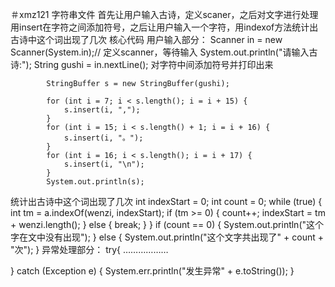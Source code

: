 ＃xmz121               字符串文件
首先让用户输入古诗，定义scaner，之后对文字进行处理用insert在字符之间添加符号，之后让用户输入一个字符，用indexof方法统计出古诗中这个词出现了几次
核心代码
用户输入部分：
Scanner in = new Scanner(System.in);// 定义scanner，等待输入
			System.out.println("请输入古诗:");
			String gushi = in.nextLine();
对字符中间添加符号并打印出来
                        
			StringBuffer s = new StringBuffer(gushi);  

			for (int i = 7; i < s.length(); i = i + 15) {
				s.insert(i, ",");
			}
			for (int i = 15; i < s.length() + 1; i = i + 16) {
				s.insert(i, "。");
			}
			for (int i = 16; i < s.length(); i = i + 17) {
				s.insert(i, "\n");
			}
			System.out.println(s);
 统计出古诗中这个词出现了几次
 int indexStart = 0;
			int count = 0;
			while (true) {
				int tm = a.indexOf(wenzi, indexStart);
				if (tm >= 0) {
					count++;
					indexStart = tm + wenzi.length();
				} else {
					break;
				}
			}
			if (count == 0) {
				System.out.println("这个字在文中没有出现");
			} else {
				System.out.println("这个文字共出现了" + count + "次");
			}
 异常处理部分：
 try{
 ………………
 
 }
 catch (Exception e) {
			System.err.println("发生异常" + e.toString());
		}
 
 
